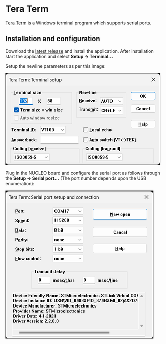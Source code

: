 # Tera Term
[Tera Term](https://teratermproject.github.io/index-en.html) is a Windows terminal program which supports serial ports.

## Installation and configuration
Download the [latest release](https://github.com/TeraTermProject/teraterm/releases) and install the application. After installation start the application and select **Setup -> Terminal...**

Setup the newline parameters as per this image:

![TerTerm terminal setup](images/TeraTerm_terminal_setup.png)

Plug in the NUCLEO board and configure the serial port as follows through the **Setup -> Serial port...** (The port number depends upon the USB enumeration):

![TerTerm serial port setup](images/TeraTerm_serial_port_setup.png)




